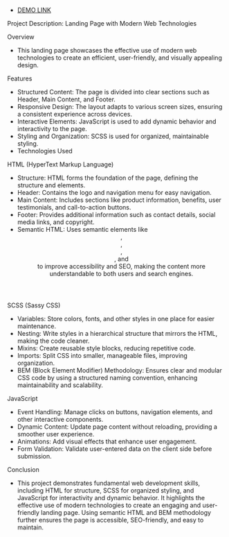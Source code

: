 - [DEMO LINK](https://Ihor-Prodan.github.io/landingPage-Vr/)

Project Description: Landing Page with Modern Web Technologies

Overview
  - This landing page showcases the effective use of modern web technologies to create an efficient, user-friendly, and visually appealing design.

Features
  - Structured Content: The page is divided into clear sections such as Header, Main Content, and Footer.
  - Responsive Design: The layout adapts to various screen sizes, ensuring a consistent experience across devices.
  - Interactive Elements: JavaScript is used to add dynamic behavior and interactivity to the page.
  - Styling and Organization: SCSS is used for organized, maintainable styling.
  - Technologies Used

HTML (HyperText Markup Language)
  - Structure: HTML forms the foundation of the page, defining the structure and elements.
  - Header: Contains the logo and navigation menu for easy navigation.
  - Main Content: Includes sections like product information, benefits, user testimonials, and call-to-action buttons.
  - Footer: Provides additional information such as contact details, social media links, and copyright.
  - Semantic HTML: Uses semantic elements like <header>, <main>, <section>, <footer>, and <nav> to improve accessibility and SEO, making the content more understandable to both users and search engines.
    
SCSS (Sassy CSS)
  - Variables: Store colors, fonts, and other styles in one place for easier maintenance.
  - Nesting: Write styles in a hierarchical structure that mirrors the HTML, making the code cleaner.
  - Mixins: Create reusable style blocks, reducing repetitive code.
  - Imports: Split CSS into smaller, manageable files, improving organization.
  - BEM (Block Element Modifier) Methodology: Ensures clear and modular CSS code by using a structured naming convention, enhancing maintainability and scalability.

JavaScript
  - Event Handling: Manage clicks on buttons, navigation elements, and other interactive components.
  - Dynamic Content: Update page content without reloading, providing a smoother user experience.
  - Animations: Add visual effects that enhance user engagement.
  - Form Validation: Validate user-entered data on the client side before submission.
  
Conclusion
  - This project demonstrates fundamental web development skills, including HTML for structure, SCSS for organized styling, and JavaScript for interactivity and dynamic behavior. It highlights the effective use of modern technologies to create an engaging and user-friendly landing page. Using semantic HTML and BEM methodology further ensures the page is accessible, SEO-friendly, and easy to maintain.
